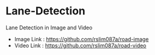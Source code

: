 # Lane-Detection
Lane Detection in Image and Video


- Image Link : https://github.com/rslim087a/road-image 
- Video Link : https://github.com/rslim087a/road-video
